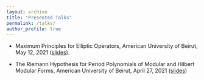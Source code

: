 ```yaml
---
layout: archive
title: "Presented Talks"
permalink: /talks/
author_profile: true
---
```


* Maximum Principles for Elliptic Operators, American University of Beirut, May 12, 2021 ([slides](/talks/Projectslides.pdf)).

* The Riemann Hypothesis for Period Polynomials of Modular and Hilbert Modular
Forms, American University of Beirut, April 27, 2021 ([slides](/talks/Thesis-Slides.pdf))

